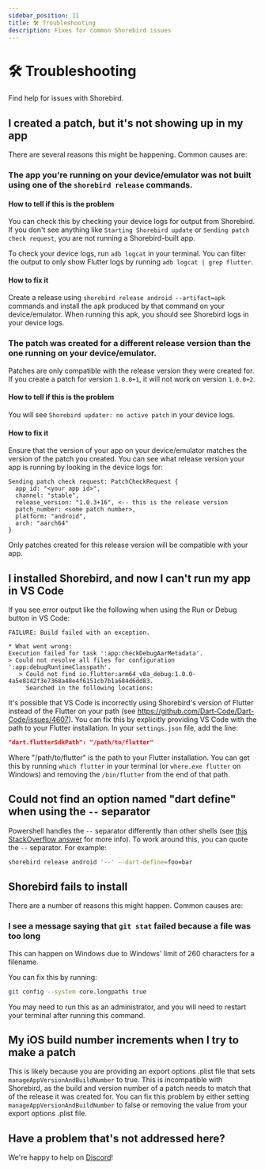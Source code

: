```yaml
---
sidebar_position: 11
title: 🛠️ Troubleshooting
description: Fixes for common Shorebird issues
---
```


# 🛠️ Troubleshooting

Find help for issues with Shorebird.

## I created a patch, but it's not showing up in my app

There are several reasons this might be happening. Common causes are:

### The app you're running on your device/emulator was not built using one of the `shorebird release` commands.

#### How to tell if this is the problem

You can check this by checking your device logs for output from Shorebird. If
you don't see anything like `Starting Shorebird update` or `Sending patch check
request`, you are not running a Shorebird-built app.

To check your device logs, run `adb logcat` in your terminal. You can filter the
output to only show Flutter logs by running `adb logcat | grep flutter`.

#### How to fix it

Create a release using `shorebird release android --artifact=apk` commands and
install the apk produced by that command on your device/emulator. When running
this apk, you should see Shorebird logs in your device logs.

### The patch was created for a different release version than the one running on your device/emulator.

Patches are only compatible with the release version they were created for. If
you create a patch for version `1.0.0+1`, it will not work on version `1.0.0+2`.

#### How to tell if this is the problem

You will see `Shorebird updater: no active patch` in your device logs.

#### How to fix it

Ensure that the version of your app on your device/emulator matches the version
of the patch you created. You can see what release version your app is running
by looking in the device logs for:

```
Sending patch check request: PatchCheckRequest {
  app_id: "<your app id>",
  channel: "stable",
  release_version: "1.0.3+16", <-- this is the release version
  patch_number: <some patch number>,
  platform: "android",
  arch: "aarch64"
}
```

Only patches created for this release version will be compatible with your app.

## I installed Shorebird, and now I can't run my app in VS Code

If you see error output like the following when using the Run or Debug button in
VS Code:

```
FAILURE: Build failed with an exception.

* What went wrong:
Execution failed for task ':app:checkDebugAarMetadata'.
> Could not resolve all files for configuration ':app:debugRuntimeClasspath'.
   > Could not find io.flutter:arm64_v8a_debug:1.0.0-4a5e8142f3e7368a48e4f6151cb7b1a684d6dd83.
     Searched in the following locations:
```

It's possible that VS Code is incorrectly using Shorebird's version of Flutter
instead of the Flutter on your path (see
https://github.com/Dart-Code/Dart-Code/issues/4607). You can fix this by
explicitly providing VS Code with the path to your Flutter installation. In your
`settings.json` file, add the line:

```json
"dart.flutterSdkPath": "/path/to/flutter"
```

Where "/path/to/flutter" is the path to your Flutter installation. You can get
this by running `which flutter` in your terminal (or `where.exe flutter` on
Windows) and removing the `/bin/flutter` from the end of that path.

## Could not find an option named "dart define" when using the `--` separator

Powershell handles the `--` separator differently than other shells (see
[this StackOverflow answer](https://stackoverflow.com/a/15788023) for more
info). To work around this, you can quote the `--` separator. For example:

```sh
shorebird release android '--' --dart-define=foo=bar
```

## Shorebird fails to install

There are a number of reasons this might happen. Common causes are:

### I see a message saying that `git stat` failed because a file was too long

This can happen on Windows due to Windows' limit of 260 characters for a filename.

You can fix this by running:

```sh
git config --system core.longpaths true
```

You may need to run this as an administrator, and you will need to restart your
terminal after running this command.

## My iOS build number increments when I try to make a patch

This is likely because you are providing an export options .plist file that
sets `manageAppVersionAndBuildNumber` to true. This is incompatible with
Shorebird, as the build and version number of a patch needs to match that of the
release it was created for. You can fix this problem by either setting
`manageAppVersionAndBuildNumber` to false or removing the value from your
export options .plist file.

## Have a problem that's not addressed here?

We're happy to help on [Discord](https://discord.gg/shorebird)!
